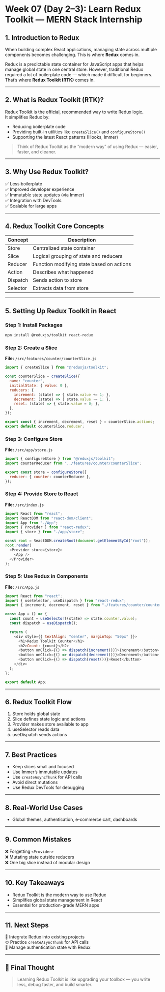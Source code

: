 #  Week 07 (Day 2–3): Learn Redux Toolkit — MERN Stack Internship

## 1. Introduction to Redux
When building complex React applications, managing state across multiple components becomes challenging. This is where **Redux** comes in.

Redux is a predictable state container for JavaScript apps that helps manage global state in one central store. However, traditional Redux required a lot of boilerplate code — which made it difficult for beginners.  
That’s where **Redux Toolkit (RTK)** comes in.

---

## 2. What is Redux Toolkit (RTK)?
Redux Toolkit is the official, recommended way to write Redux logic.  
It simplifies Redux by:
- Reducing boilerplate code
- Providing built-in utilities like `createSlice()` and `configureStore()`
- Supporting the latest React patterns (Hooks, Immer)

> Think of Redux Toolkit as the “modern way” of using Redux — easier, faster, and cleaner.

---

## 3. Why Use Redux Toolkit?
✅ Less boilerplate  
✅ Improved developer experience  
✅ Immutable state updates (via Immer)  
✅ Integration with DevTools  
✅ Scalable for large apps

---

## 4. Redux Toolkit Core Concepts

| Concept | Description |
|----------|--------------|
| Store | Centralized state container |
| Slice | Logical grouping of state and reducers |
| Reducer | Function modifying state based on actions |
| Action | Describes what happened |
| Dispatch | Sends action to store |
| Selector | Extracts data from store |

---

## 5. Setting Up Redux Toolkit in React

### Step 1: Install Packages
```bash
npm install @reduxjs/toolkit react-redux
```

### Step 2: Create a Slice
**File:** `/src/features/counter/counterSlice.js`
```js
import { createSlice } from "@reduxjs/toolkit";

const counterSlice = createSlice({
  name: "counter",
  initialState: { value: 0 },
  reducers: {
    increment: (state) => { state.value += 1; },
    decrement: (state) => { state.value -= 1; },
    reset: (state) => { state.value = 0; },
  },
});

export const { increment, decrement, reset } = counterSlice.actions;
export default counterSlice.reducer;
```

### Step 3: Configure Store
**File:** `/src/app/store.js`
```js
import { configureStore } from "@reduxjs/toolkit";
import counterReducer from "../features/counter/counterSlice";

export const store = configureStore({
  reducer: { counter: counterReducer },
});
```

### Step 4: Provide Store to React
**File:** `/src/index.js`
```js
import React from "react";
import ReactDOM from "react-dom/client";
import App from "./App";
import { Provider } from "react-redux";
import { store } from "./app/store";

const root = ReactDOM.createRoot(document.getElementById("root"));
root.render(
  <Provider store={store}>
    <App />
  </Provider>
);
```

### Step 5: Use Redux in Components
**File:** `/src/App.js`
```js
import React from "react";
import { useSelector, useDispatch } from "react-redux";
import { increment, decrement, reset } from "./features/counter/counterSlice";

const App = () => {
  const count = useSelector((state) => state.counter.value);
  const dispatch = useDispatch();

  return (
    <div style={{ textAlign: "center", marginTop: "50px" }}>
      <h1>Redux Toolkit Counter</h1>
      <h2>Count: {count}</h2>
      <button onClick={() => dispatch(increment())}>Increment</button>
      <button onClick={() => dispatch(decrement())}>Decrement</button>
      <button onClick={() => dispatch(reset())}>Reset</button>
    </div>
  );
};

export default App;
```

---

## 6. Redux Toolkit Flow
1. Store holds global state  
2. Slice defines state logic and actions  
3. Provider makes store available to app  
4. useSelector reads data  
5. useDispatch sends actions

---

## 7. Best Practices
- Keep slices small and focused  
- Use Immer’s immutable updates  
- Use `createAsyncThunk` for API calls  
- Avoid direct mutations  
- Use Redux DevTools for debugging

---

## 8. Real-World Use Cases
- Global themes, authentication, e-commerce cart, dashboards

---

## 9. Common Mistakes
❌ Forgetting `<Provider>`  
❌ Mutating state outside reducers  
❌ One big slice instead of modular design

---

## 10. Key Takeaways
- Redux Toolkit is the modern way to use Redux  
- Simplifies global state management in React  
- Essential for production-grade MERN apps

---

## 11. Next Steps
🚀 Integrate Redux into existing projects  
⚙️ Practice `createAsyncThunk` for API calls  
🧩 Manage authentication state with Redux

---

## 🧠 Final Thought
> Learning Redux Toolkit is like upgrading your toolbox — you write less, debug faster, and build smarter.
